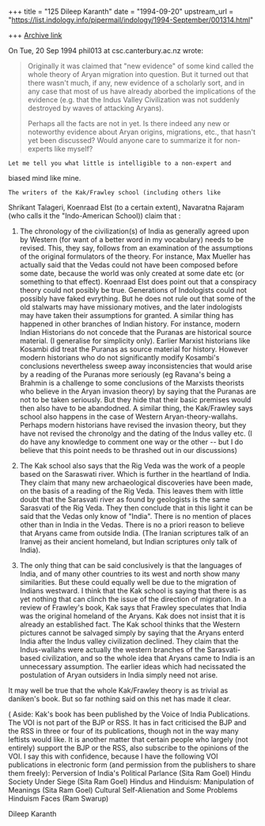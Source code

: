 +++
title = "125 Dileep Karanth"
date = "1994-09-20"
upstream_url = "https://list.indology.info/pipermail/indology/1994-September/001314.html"

+++
[Archive link](https://list.indology.info/pipermail/indology/1994-September/001314.html)



On Tue, 20 Sep 1994 phil013 at csc.canterbury.ac.nz wrote:
> 
> Originally it was claimed that "new evidence" of some kind called 
> the whole theory of Aryan migration into question.  But it turned 
> out that there wasn't much, if any, new evidence of a scholarly 
> sort, and in any case that most of us have already aborbed the 
> implications of the evidence (e.g. that the Indus Valley 
> Civilization was not suddenly destroyed by waves of attacking 
> Aryans).
> 
> Perhaps all the facts are not in yet.  Is there indeed any new or 
> noteworthy evidence about Aryan origins, migrations, etc., that 
> hasn't yet been discussed?  Would anyone care to summarize it for 
> non-experts like myself?


	Let me tell you what little is intelligible to a non-expert and 
biased mind like mine. 

	The writers of the Kak/Frawley school (including others like 
Shrikant Talageri, Koenraad Elst (to a certain extent), Navaratna Rajaram 
(who calls it the "Indo-American School)) claim that :

1)	The chronology of the civilization(s) of India as generally agreed 
upon by Western (for want of a better word in my vocabulary) needs to be 
revised. This, they say, follows from an examination of the assumptions 
of the original formulators of the theory. For instance, Max Mueller has 
actually said that the Vedas could not have been composed before some 
date, because the world was only created at some date etc (or something 
to that effect). 
	Koenraad Elst does point out that a conspiracy theory could not 
posibly be true. Generations of Indologists could not possibly have faked 
evrything. But he does not rule out that some of the old stalwarts may 
have missionary motives, and the later indologists may have taken their 
assumptions  for granted.
	A similar thing has happened in other branches of Indian history. 
For instance, modern Indian Historians do not concede that the Puranas 
are historical source material. (I generalise for simplicity only). 
Earlier Marxist historians like Kosambi did treat the Puranas as source 
material for history. However modern historians who do not significantly 
modify Kosambi's conclusions nevertheless sweep away inconsistencies that 
would arise by a reading of the Puranas more seriously (eg Ravana's being 
a Brahmin is a challenge to some conclusions of the Marxists theorists 
who believe in the Aryan invasion theory) by saying that the Puranas are 
not to be taken seriously. But they hide that their basic premises would 
then also have to be abandodned. 
	A similar thing, the Kak/Frawley says school also happens in the case of 
Western Aryan-theory-wallahs. Perhaps modern historians have revised the 
invasion theory, but they have not revised the chronolgy and the dating 
of the Indus valley etc. (I do have any knowledge to comment one way or 
the other -- but I do believe that this point needs to be thrashed out in 
our discussions)

2)	The Kak school also says that the Rig Veda was the work of a people 
based on the Saraswati river. Which is further in the heartland of India. 
They claim that many new archaeological discoveries have been made, on 
the basis of a reading of the Rig Veda. This leaves them with little 
doubt that the Sarasvati river as found by geologists is the same 
Sarasvati of the Rig Veda. 
	They then conclude that in this light it can be said that the Vedas 
only know of "India". There is no mention of places other than in India 
in the Vedas. There is no a priori reason to believe that Aryans came from 
outside India. (The Iranian scriptures talk of an Iranvej as their 
ancient homeland, but Indian scriptures only talk of India). 

3)	The only thing that can be said conclusively is that the languages 
of India, and of many other countries to its west and north show many 
similarities. But these could equally well be due to the migration of 
Indians westward. I think that the Kak school is saying that there is as 
yet nothing that can clinch the issue of the direction of migration. In a 
review of Frawley's book, Kak says that Frawley speculates that India was 
the original homeland of the Aryans. Kak does not insist that it is 
already an established fact.
	The Kak school thinks that the Western pictures cannot be salvaged 
simply by saying that the Aryans enterd India after the Indus valley 
civilization declined. They claim that the Indus-wallahs were actually 
the western branches of the Sarasvati-based civilization, and so the 
whole idea that Aryans came to India is an unnecessary assumption. The 
earlier ideas which had necissated the postulation of Aryan outsiders in 
India simply need not arise.

It may well be true that the whole Kak/Frawley theory is as trivial as 
daniken's book. But so far nothing said on this net has made it clear. 

( Aside:	Kak's book has been published by the Voice of India 
Publications. 
The VOI is not part of the BJP or RSS. It has in fact criticised the BJP 
and the RSS in three or four of its publications, though not in the way 
many leftists would like. 
	It is another matter that certain people who largely (not entirely) 
support the BJP or the RSS, also subscribe to the opinions of the VOI. 
	I say this with confidence, because I have the following VOI 
publications in electronic form (and permission from the publishers to 
share them freely):
	Perversion of India's Political Parlance (Sita Ram Goel)
	Hindu Society Under Siege (Sita Ram Goel)
	Hindus and Hinduism: Manipulation of Meanings (Sita Ram Goel)
	Cultural Self-Alienation and Some Problems Hinduism Faces (Ram Swarup)

Dileep Karanth





